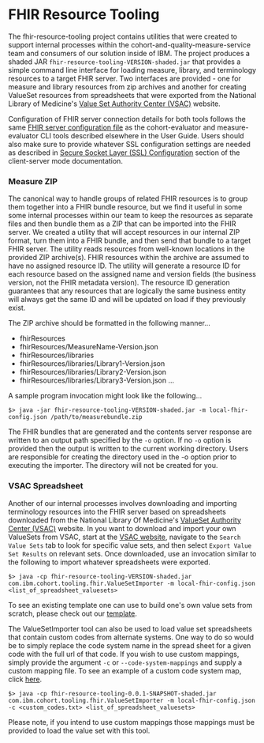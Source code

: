 
# FHIR Resource Tooling

The fhir-resource-tooling project contains utilities that were created to support internal processes within the cohort-and-quality-measure-service team and consumers of our solution inside of IBM. The project produces a shaded JAR ```fhir-resource-tooling-VERSION-shaded.jar``` that provides a simple command line interface for loading measure, library, and terminology resources to a target FHIR server. Two interfaces are provided - one for measure and library resources from zip archives and another for creating ValueSet resources from spreadsheets that were exported from the National Library of Medicine's [Value Set Authority Center (VSAC)](https://vsac.nlm.nih.gov/) website.

Configuration of FHIR server connection details for both tools follows the same [FHIR server configuration file](user-guide/client-server-guide#fhir-server-configuration) as the cohort-evaluator and measure-evaluator CLI tools described elsewhere in the User Guide. Users should also make sure to provide whatever SSL configuration settings are needed as described in [Secure Socket Layer (SSL) Configuration](user-guide/client-server-guide.md#secure-socket-layer-ssl-configuration) section of the client-server mode documentation.

### Measure ZIP
The canonical way to handle groups of related FHIR resources is to group them together into a FHIR bundle resource, but we find it useful in some some internal processes within our team to keep the resources as separate files and then bundle them as a ZIP that can be imported into the FHIR server. We created a utility that will accept resources in our internal ZIP format, turn them into a FHIR bundle, and then send that bundle to a target FHIR server. The utility reads resources from well-known locations in the provided ZIP archive(s). FHIR resources within the archive are assumed to have no assigned resource ID. The utility will generate a resource ID for each resource based on the assigned name and version fields (the business version, not the FHIR metadata version). The resource ID generation guarantees that any resources that are logically the same business entity will always get the same ID and will be updated on load if they previously exist. 

The ZIP archive should be formatted in the following manner...

* fhirResources
* fhirResources/MeasureName-Version.json
* fhirResources/libraries
* fhirResources/libraries/Library1-Version.json
* fhirResources/libraries/Library2-Version.json
* fhirResources/libraries/Library3-Version.json
...

A sample program invocation might look like the following...

```
$> java -jar fhir-resource-tooling-VERSION-shaded.jar -m local-fhir-config.json /path/to/measurebundle.zip
```

The FHIR bundles that are generated and the contents server response are written to an output path specified by the ``-o`` option. If no ``-o`` option is provided then the output is written to the current working directory. Users are responsible for creating the directory used in the -o option prior to executing the importer. The directory will not be created for you.

### VSAC Spreadsheet
Another of our internal processes involves downloading and importing terminology resources into the FHIR server based on spreadsheets downloaded from the National Library Of Medicine's [ValueSet Authority Center (VSAC)](https://vsac.nlm.nih.gov/) website. In you want to download and import your own ValueSets from VSAC, start at the [VSAC website](https://vsac.nlm.nih.gov/),  navigate to the `Search Value Sets` tab to look for specific value sets, and then select `Export Value Set Results` on relevant sets. Once downloaded, use an invocation similar to the following to import whatever spreadsheets were exported.

```
$> java -cp fhir-resource-tooling-VERSION-shaded.jar com.ibm.cohort.tooling.fhir.ValueSetImporter -m local-fhir-config.json <list_of_spreadsheet_valuesets>
```
To see an existing template one can use to build one's own value sets from scratch, please check out our [template](user-guide/value_set_template.xlsx ':ignore').


The ValueSetImporter tool can also be used to load value set spreadsheets that contain custom codes from alternate systems. One way to do so would be to simply replace the code system name in the spread sheet for a given code with the full url of that code. If you wish to use custom mappings, simply provide the argument `-c` or `--code-system-mappings` and supply a custom mapping file. To see an example of a custom code system map, click [here](user-guide/custom_codes.txt ':ignore').
 
```
$> java -cp fhir-resource-tooling-0.0.1-SNAPSHOT-shaded.jar com.ibm.cohort.tooling.fhir.ValueSetImporter -m local-fhir-config.json -c <custom_codes.txt> <list_of_spreadsheet_valuesets>
```

Please note, if you intend to use custom mappings those mappings must be provided to load the value set with this tool.
